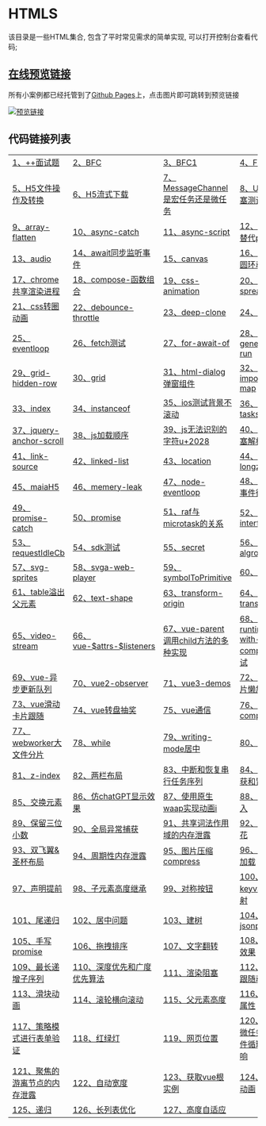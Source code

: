 # HTMLS

该目录是一些HTML集合, 包含了平时常见需求的简单实现, 可以打开控制台查看代码;

## [在线预览链接](https://lorainwings.github.io/demos)

所有小案例都已经托管到了[Github Pages](https://pages.github.com/)上，点击图片即可跳转到预览链接

<a href="https://lorainwings.github.io/demos" target="_blank">
  <img src="https://github.com/lorainwings/demos/raw/master/assets/images/demos-preview.jpg" alt="预览链接" >
</a>

## 代码链接列表

<table>
  <tr>
    <td>
      <a href="/code-snippets/htmls/++面试题.js" target="_blank">
        1、++面试题      </a>
    </td>
    <td>
      <a href="/code-snippets/htmls/BFC.html" target="_blank">
        2、BFC      </a>
    </td>
    <td>
      <a href="/code-snippets/htmls/BFC1.html" target="_blank">
        3、BFC1      </a>
    </td>
    <td>
      <a href="/code-snippets/htmls/Flip动画.html" target="_blank">
        4、Flip动画      </a>
    </td>
  </tr>
  <tr>
    <td>
      <a href="/code-snippets/htmls/H5文件操作及转换.html" target="_blank">
        5、H5文件操作及转换      </a>
    </td>
    <td>
      <a href="/code-snippets/htmls/H5流式下载.html" target="_blank">
        6、H5流式下载      </a>
    </td>
    <td>
      <a href="/code-snippets/htmls/MessageChannel是宏任务还是微任务.html" target="_blank">
        7、MessageChannel是宏任务还是微任务      </a>
    </td>
    <td>
      <a href="/code-snippets/htmls/UI渲染阻塞测试.html" target="_blank">
        8、UI渲染阻塞测试      </a>
    </td>
  </tr>
  <tr>
    <td>
      <a href="/code-snippets/htmls/array-flatten.html" target="_blank">
        9、array-flatten      </a>
    </td>
    <td>
      <a href="/code-snippets/htmls/async-catch.html" target="_blank">
        10、async-catch      </a>
    </td>
    <td>
      <a href="/code-snippets/htmls/async-script.html" target="_blank">
        11、async-script      </a>
    </td>
    <td>
      <a href="/code-snippets/htmls/async替代promise.html" target="_blank">
        12、async替代promise      </a>
    </td>
  </tr>
  <tr>
    <td>
      <a href="/code-snippets/htmls/audio.html" target="_blank">
        13、audio      </a>
    </td>
    <td>
      <a href="/code-snippets/htmls/await同步监听事件.html" target="_blank">
        14、await同步监听事件      </a>
    </td>
    <td>
      <a href="/code-snippets/htmls/canvas.html" target="_blank">
        15、canvas      </a>
    </td>
    <td>
      <a href="/code-snippets/htmls/canvas圆环动画.html" target="_blank">
        16、canvas圆环动画      </a>
    </td>
  </tr>
  <tr>
    <td>
      <a href="/code-snippets/htmls/chrome共享渲染进程.html" target="_blank">
        17、chrome共享渲染进程      </a>
    </td>
    <td>
      <a href="/code-snippets/htmls/compose-函数组合.html" target="_blank">
        18、compose-函数组合      </a>
    </td>
    <td>
      <a href="/code-snippets/htmls/css-animation.html" target="_blank">
        19、css-animation      </a>
    </td>
    <td>
      <a href="/code-snippets/htmls/css-spread.html" target="_blank">
        20、css-spread      </a>
    </td>
  </tr>
  <tr>
    <td>
      <a href="/code-snippets/htmls/css转圈动画.html" target="_blank">
        21、css转圈动画      </a>
    </td>
    <td>
      <a href="/code-snippets/htmls/debounce-throttle.html" target="_blank">
        22、debounce-throttle      </a>
    </td>
    <td>
      <a href="/code-snippets/htmls/deep-clone.html" target="_blank">
        23、deep-clone      </a>
    </td>
    <td>
      <a href="/code-snippets/htmls/demo.html" target="_blank">
        24、demo      </a>
    </td>
  </tr>
  <tr>
    <td>
      <a href="/code-snippets/htmls/eventloop.html" target="_blank">
        25、eventloop      </a>
    </td>
    <td>
      <a href="/code-snippets/htmls/fetch测试.html" target="_blank">
        26、fetch测试      </a>
    </td>
    <td>
      <a href="/code-snippets/htmls/for-await-of.html" target="_blank">
        27、for-await-of      </a>
    </td>
    <td>
      <a href="/code-snippets/htmls/generator-run.html" target="_blank">
        28、generator-run      </a>
    </td>
  </tr>
  <tr>
    <td>
      <a href="/code-snippets/htmls/grid-hidden-row.html" target="_blank">
        29、grid-hidden-row      </a>
    </td>
    <td>
      <a href="/code-snippets/htmls/grid.html" target="_blank">
        30、grid      </a>
    </td>
    <td>
      <a href="/code-snippets/htmls/html-dialog弹窗组件.html" target="_blank">
        31、html-dialog弹窗组件      </a>
    </td>
    <td>
      <a href="/code-snippets/htmls/imports-map.html" target="_blank">
        32、imports-map      </a>
    </td>
  </tr>
  <tr>
    <td>
      <a href="/code-snippets/htmls/index.html" target="_blank">
        33、index      </a>
    </td>
    <td>
      <a href="/code-snippets/htmls/instanceof.html" target="_blank">
        34、instanceof      </a>
    </td>
    <td>
      <a href="/code-snippets/htmls/ios测试背景不滚动.html" target="_blank">
        35、ios测试背景不滚动      </a>
    </td>
    <td>
      <a href="/code-snippets/htmls/jobs-tasks.html" target="_blank">
        36、jobs-tasks      </a>
    </td>
  </tr>
  <tr>
    <td>
      <a href="/code-snippets/htmls/jquery-anchor-scroll.html" target="_blank">
        37、jquery-anchor-scroll      </a>
    </td>
    <td>
      <a href="/code-snippets/htmls/js加载顺序.html" target="_blank">
        38、js加载顺序      </a>
    </td>
    <td>
      <a href="/code-snippets/htmls/js无法识别的字符u+2028.html" target="_blank">
        39、js无法识别的字符u+2028      </a>
    </td>
    <td>
      <a href="/code-snippets/htmls/js的阻塞解析.html" target="_blank">
        40、js的阻塞解析      </a>
    </td>
  </tr>
  <tr>
    <td>
      <a href="/code-snippets/htmls/link-source.js" target="_blank">
        41、link-source      </a>
    </td>
    <td>
      <a href="/code-snippets/htmls/linked-list.html" target="_blank">
        42、linked-list      </a>
    </td>
    <td>
      <a href="/code-snippets/htmls/location.html" target="_blank">
        43、location      </a>
    </td>
    <td>
      <a href="/code-snippets/htmls/longzhu.ignore.html" target="_blank">
        44、longzhu      </a>
    </td>
  </tr>
  <tr>
    <td>
      <a href="/code-snippets/htmls/maiaH5.js" target="_blank">
        45、maiaH5      </a>
    </td>
    <td>
      <a href="/code-snippets/htmls/memery-leak.html" target="_blank">
        46、memery-leak      </a>
    </td>
    <td>
      <a href="/code-snippets/htmls/node-eventloop.js" target="_blank">
        47、node-eventloop      </a>
    </td>
    <td>
      <a href="/code-snippets/htmls/node中事件循环.js" target="_blank">
        48、node中事件循环      </a>
    </td>
  </tr>
  <tr>
    <td>
      <a href="/code-snippets/htmls/promise-catch.html" target="_blank">
        49、promise-catch      </a>
    </td>
    <td>
      <a href="/code-snippets/htmls/promise.then返回promise.html" target="_blank">
        50、promise      </a>
    </td>
    <td>
      <a href="/code-snippets/htmls/raf与microtask的关系.html" target="_blank">
        51、raf与microtask的关系      </a>
    </td>
    <td>
      <a href="/code-snippets/htmls/redux-interface.ts" target="_blank">
        52、redux-interface      </a>
    </td>
  </tr>
  <tr>
    <td>
      <a href="/code-snippets/htmls/requestIdleCb.html" target="_blank">
        53、requestIdleCb      </a>
    </td>
    <td>
      <a href="/code-snippets/htmls/sdk测试.html" target="_blank">
        54、sdk测试      </a>
    </td>
    <td>
      <a href="/code-snippets/htmls/secret.html" target="_blank">
        55、secret      </a>
    </td>
    <td>
      <a href="/code-snippets/htmls/sort-algrom.html" target="_blank">
        56、sort-algrom      </a>
    </td>
  </tr>
  <tr>
    <td>
      <a href="/code-snippets/htmls/svg-sprites.html" target="_blank">
        57、svg-sprites      </a>
    </td>
    <td>
      <a href="/code-snippets/htmls/svga-web-player.html" target="_blank">
        58、svga-web-player      </a>
    </td>
    <td>
      <a href="/code-snippets/htmls/symbolToPrimitive.html" target="_blank">
        59、symbolToPrimitive      </a>
    </td>
    <td>
      <a href="/code-snippets/htmls/t.html" target="_blank">
        60、t      </a>
    </td>
  </tr>
  <tr>
    <td>
      <a href="/code-snippets/htmls/table溢出父元素.html" target="_blank">
        61、table溢出父元素      </a>
    </td>
    <td>
      <a href="/code-snippets/htmls/text-shape.html" target="_blank">
        62、text-shape      </a>
    </td>
    <td>
      <a href="/code-snippets/htmls/transform-origin.html" target="_blank">
        63、transform-origin      </a>
    </td>
    <td>
      <a href="/code-snippets/htmls/translate3d.html" target="_blank">
        64、translate3d      </a>
    </td>
  </tr>
  <tr>
    <td>
      <a href="/code-snippets/htmls/video-stream.html" target="_blank">
        65、video-stream      </a>
    </td>
    <td>
      <a href="/code-snippets/htmls/vue-$attrs-$listeners.html" target="_blank">
        66、vue-$attrs-$listeners      </a>
    </td>
    <td>
      <a href="/code-snippets/htmls/vue-parent调用child方法的多种实现.html" target="_blank">
        67、vue-parent调用child方法的多种实现      </a>
    </td>
    <td>
      <a href="/code-snippets/htmls/vue-runtime-with-compiler调试.html" target="_blank">
        68、vue-runtime-with-compiler调试      </a>
    </td>
  </tr>
  <tr>
    <td>
      <a href="/code-snippets/htmls/vue-异步更新队列.html" target="_blank">
        69、vue-异步更新队列      </a>
    </td>
    <td>
      <a href="/code-snippets/htmls/vue2-observer.html" target="_blank">
        70、vue2-observer      </a>
    </td>
    <td>
      <a href="/code-snippets/htmls/vue3-demos.html" target="_blank">
        71、vue3-demos      </a>
    </td>
    <td>
      <a href="/code-snippets/htmls/vue图片懒加载.html" target="_blank">
        72、vue图片懒加载      </a>
    </td>
  </tr>
  <tr>
    <td>
      <a href="/code-snippets/htmls/vue滑动卡片跟随.html" target="_blank">
        73、vue滑动卡片跟随      </a>
    </td>
    <td>
      <a href="/code-snippets/htmls/vue转盘抽奖.html" target="_blank">
        74、vue转盘抽奖      </a>
    </td>
    <td>
      <a href="/code-snippets/htmls/vue通信.html" target="_blank">
        75、vue通信      </a>
    </td>
    <td>
      <a href="/code-snippets/htmls/web-components.html" target="_blank">
        76、web-components      </a>
    </td>
  </tr>
  <tr>
    <td>
      <a href="/code-snippets/htmls/webworker大文件分片.html" target="_blank">
        77、webworker大文件分片      </a>
    </td>
    <td>
      <a href="/code-snippets/htmls/while.js" target="_blank">
        78、while      </a>
    </td>
    <td>
      <a href="/code-snippets/htmls/writing-mode居中.html" target="_blank">
        79、writing-mode居中      </a>
    </td>
    <td>
      <a href="/code-snippets/htmls/yts.html" target="_blank">
        80、yts      </a>
    </td>
  </tr>
  <tr>
    <td>
      <a href="/code-snippets/htmls/z-index.html" target="_blank">
        81、z-index      </a>
    </td>
    <td>
      <a href="/code-snippets/htmls/两栏布局.html" target="_blank">
        82、两栏布局      </a>
    </td>
    <td>
      <a href="/code-snippets/htmls/中断和恢复串行任务序列.html" target="_blank">
        83、中断和恢复串行任务序列      </a>
    </td>
    <td>
      <a href="/code-snippets/htmls/事件捕获和冒泡.html" target="_blank">
        84、事件捕获和冒泡      </a>
    </td>
  </tr>
  <tr>
    <td>
      <a href="/code-snippets/htmls/交换元素.html" target="_blank">
        85、交换元素      </a>
    </td>
    <td>
      <a href="/code-snippets/htmls/仿chatGPT显示效果.html" target="_blank">
        86、仿chatGPT显示效果      </a>
    </td>
    <td>
      <a href="/code-snippets/htmls/使用原生waap实现动画i.html" target="_blank">
        87、使用原生waap实现动画i      </a>
    </td>
    <td>
      <a href="/code-snippets/htmls/依赖注入.html" target="_blank">
        88、依赖注入      </a>
    </td>
  </tr>
  <tr>
    <td>
      <a href="/code-snippets/htmls/保留三位小数.html" target="_blank">
        89、保留三位小数      </a>
    </td>
    <td>
      <a href="/code-snippets/htmls/全局异常捕获.html" target="_blank">
        90、全局异常捕获      </a>
    </td>
    <td>
      <a href="/code-snippets/htmls/共享词法作用域的内存泄露.html" target="_blank">
        91、共享词法作用域的内存泄露      </a>
    </td>
    <td>
      <a href="/code-snippets/htmls/击鼓传花.html" target="_blank">
        92、击鼓传花      </a>
    </td>
  </tr>
  <tr>
    <td>
      <a href="/code-snippets/htmls/双飞翼&amp;圣杯布局.html" target="_blank">
        93、双飞翼&amp;圣杯布局      </a>
    </td>
    <td>
      <a href="/code-snippets/htmls/周期性内存泄露.html" target="_blank">
        94、周期性内存泄露      </a>
    </td>
    <td>
      <a href="/code-snippets/htmls/图片压缩compress.html" target="_blank">
        95、图片压缩compress      </a>
    </td>
    <td>
      <a href="/code-snippets/htmls/图片懒加载.html" target="_blank">
        96、图片懒加载      </a>
    </td>
  </tr>
  <tr>
    <td>
      <a href="/code-snippets/htmls/声明提前.html" target="_blank">
        97、声明提前      </a>
    </td>
    <td>
      <a href="/code-snippets/htmls/子元素高度继承.html" target="_blank">
        98、子元素高度继承      </a>
    </td>
    <td>
      <a href="/code-snippets/htmls/对称按钮.html" target="_blank">
        99、对称按钮      </a>
    </td>
    <td>
      <a href="/code-snippets/htmls/对象keyvalue映射.html" target="_blank">
        100、对象keyvalue映射      </a>
    </td>
  </tr>
  <tr>
    <td>
      <a href="/code-snippets/htmls/尾递归.html" target="_blank">
        101、尾递归      </a>
    </td>
    <td>
      <a href="/code-snippets/htmls/居中问题.html" target="_blank">
        102、居中问题      </a>
    </td>
    <td>
      <a href="/code-snippets/htmls/建树.html" target="_blank">
        103、建树      </a>
    </td>
    <td>
      <a href="/code-snippets/htmls/手写jsonp.html" target="_blank">
        104、手写jsonp      </a>
    </td>
  </tr>
  <tr>
    <td>
      <a href="/code-snippets/htmls/手写promise.html" target="_blank">
        105、手写promise      </a>
    </td>
    <td>
      <a href="/code-snippets/htmls/拖拽排序.html" target="_blank">
        106、拖拽排序      </a>
    </td>
    <td>
      <a href="/code-snippets/htmls/文字翻转.html" target="_blank">
        107、文字翻转      </a>
    </td>
    <td>
      <a href="/code-snippets/htmls/星空效果.html" target="_blank">
        108、星空效果      </a>
    </td>
  </tr>
  <tr>
    <td>
      <a href="/code-snippets/htmls/最长递增子序列.js" target="_blank">
        109、最长递增子序列      </a>
    </td>
    <td>
      <a href="/code-snippets/htmls/深度优先和广度优先算法.html" target="_blank">
        110、深度优先和广度优先算法      </a>
    </td>
    <td>
      <a href="/code-snippets/htmls/渲染阻塞.html" target="_blank">
        111、渲染阻塞      </a>
    </td>
    <td>
      <a href="/code-snippets/htmls/滑动跟随动画.html" target="_blank">
        112、滑动跟随动画      </a>
    </td>
  </tr>
  <tr>
    <td>
      <a href="/code-snippets/htmls/滑块动画.html" target="_blank">
        113、滑块动画      </a>
    </td>
    <td>
      <a href="/code-snippets/htmls/滚轮横向滚动.html" target="_blank">
        114、滚轮横向滚动      </a>
    </td>
    <td>
      <a href="/code-snippets/htmls/父元素高度.html" target="_blank">
        115、父元素高度      </a>
    </td>
    <td>
      <a href="/code-snippets/htmls/私有属性.html" target="_blank">
        116、私有属性      </a>
    </td>
  </tr>
  <tr>
    <td>
      <a href="/code-snippets/htmls/策略模式进行表单验证.html" target="_blank">
        117、策略模式进行表单验证      </a>
    </td>
    <td>
      <a href="/code-snippets/htmls/红绿灯.html" target="_blank">
        118、红绿灯      </a>
    </td>
    <td>
      <a href="/code-snippets/htmls/网页位置.html" target="_blank">
        119、网页位置      </a>
    </td>
    <td>
      <a href="/code-snippets/htmls/耗时微任务对事件循环的影响.html" target="_blank">
        120、耗时微任务对事件循环的影响      </a>
    </td>
  </tr>
  <tr>
    <td>
      <a href="/code-snippets/htmls/聚焦的游离节点的内存泄露.html" target="_blank">
        121、聚焦的游离节点的内存泄露      </a>
    </td>
    <td>
      <a href="/code-snippets/htmls/自动宽度.html" target="_blank">
        122、自动宽度      </a>
    </td>
    <td>
      <a href="/code-snippets/htmls/获取vue根实例.js" target="_blank">
        123、获取vue根实例      </a>
    </td>
    <td>
      <a href="/code-snippets/htmls/转圈动画.html" target="_blank">
        124、转圈动画      </a>
    </td>
  </tr>
  <tr>
    <td>
      <a href="/code-snippets/htmls/递归.html" target="_blank">
        125、递归      </a>
    </td>
    <td>
      <a href="/code-snippets/htmls/长列表优化.html" target="_blank">
        126、长列表优化      </a>
    </td>
    <td>
      <a href="/code-snippets/htmls/高度自适应.html" target="_blank">
        127、高度自适应      </a>
    </td>
  </tr>
</table>
